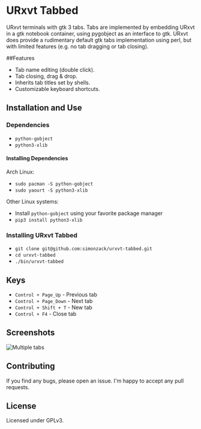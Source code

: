 # URxvt Tabbed

URxvt terminals with gtk 3 tabs.
Tabs are implemented by embedding URxvt in a gtk notebook container, using pygobject as an interface to gtk.
URxvt does provide a rudimentary default gtk tabs implementation using perl, but with limited features (e.g. no tab dragging or tab closing).

##Features

- Tab name editing (double click).
- Tab closing, drag & drop.
- Inherits tab titles set by shells.
- Customizable keyboard shortcuts.

## Installation and Use

### Dependencies

- `python-gobject`
- `python3-xlib`

#### Installing Dependencies

Arch Linux:

- `sudo pacman -S python-gobject`
- `sudo yaourt -S python3-xlib`

Other Linux systems:

- Install `python-gobject` using your favorite package manager
- `pip3 install python3-xlib`

### Installing URxvt Tabbed
- `git clone git@github.com:simonzack/urxvt-tabbed.git`
- `cd urxvt-tabbed`
- `./bin/urxvt-tabbed`

## Keys
- `Control + Page_Up` - Previous tab
- `Control + Page_Down` - Next tab
- `Control + Shift + T` - New tab
- `Control + F4` - Close tab

## Screenshots

![Multiple tabs](https://raw2.github.com/simonzack/urxvt-tabbed/master/screenshots/screenshot.png)

## Contributing

If you find any bugs, please open an issue.
I'm happy to accept any pull requests.

## License
Licensed under GPLv3.
